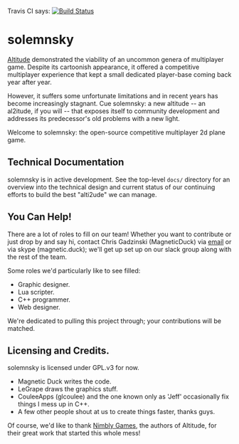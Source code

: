 Travis CI says: [![Build Status](https://travis-ci.org/solemnsky/solemnsky.svg?branch=master)](https://travis-ci.org/solemnsky/solemnsky)

# solemnsky
 
[Altitude](http://altitudegame.com) demonstrated the viability of an uncommon genera 
 of multiplayer game. Despite its cartoonish appearance, it offered a competitive 
 multiplayer experience that kept a small dedicated player-base coming back year after year.

However, it suffers some unfortunate limitations and in recent years has become
 increasingly stagnant. Cue solemnsky: a new altitude -- an al2itude, if you will -- that 
 exposes itself to community development and addresses its predecessor's old problems with 
 a new light.

Welcome to solemnsky: the open-source competitive multiplayer 2d plane game.

## Technical Documentation

solemnsky is in active development. See the top-level `docs/` directory for an overview
 into the technical design and current status of our continuing efforts to build the best
 "alti2ude" we can manage.

## You Can Help!

There are a lot of roles to fill on our team! Whether you want to contribute or just 
 drop by and say hi, contact Chris Gadzinski (MagneticDuck) via 
 [email](mailto:zenmags@gmail.com) or via skype (magnetic.duck); we'll get up set up
 on our slack group along with the rest of the team.

Some roles we'd particularly like to see filled:
 * Graphic designer.
 * Lua scripter.
 * C++ programmer.
 * Web designer.

We're dedicated to pulling this project through; your contributions will be matched.

## Licensing and Credits.

solemnsky is licensed under GPL.v3 for now.

* Magnetic Duck writes the code.
* LeGrape draws the graphics stuff.
* CouleeApps (glcoulee) and the one known only as 'Jeff' occasionally fix 
  things I mess up in C++.
* A few other people shout at us to create things faster, thanks guys.

Of course, we'd like to thank [Nimbly Games](http://nimblygames.com), the authors of
 Altitude, for their great work that started this whole mess!

